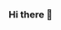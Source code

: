 ### Hi there 👋

<!--
**Afomin01/Afomin01** is a ✨ _special_ ✨ repository because its `README.md` (this file) appears on your GitHub profile.

Here are some ideas to get you started:

- 🔭 I’m currently working with UE4 and InteliJ IDEA
- 🌱 I’m currently learning Java, C++ and Blueprints

- ⚡ Fun fact: meow
<img src="https://user-images.githubusercontent.com/44650342/92164345-e3c55e80-ee3d-11ea-8775-67a5cc6677b3.jpg" width="450"  alt=""/>
